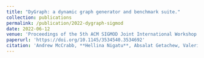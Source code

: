```yaml
---
title: "DyGraph: a dynamic graph generator and benchmark suite."
collection: publications
permalink: /publication/2022-dygraph-sigmod
date: 2022-06-12
venue: 'Proceedings of the 5th ACM SIGMOD Joint International Workshop on Graph Data Management Experiences & Systems (GRADES) and Network Data Analytics (NDA).'
paperurl: 'https://doi.org/10.1145/3534540.3534692'
citation: 'Andrew McCrabb, **Hellina Nigatu**, Absalat Getachew, Valeria Bertacco. (2022). &quot;DyGraph: a dynamic graph generator and benchmark suite.&quot; <i>Proceedings of the 5th ACM SIGMOD Joint International Workshop on Graph Data Management Experiences & Systems (GRADES) and Network Data Analytics (NDA).</i>'
---
```

